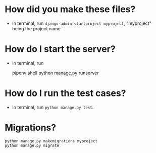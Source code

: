 # How did you make these files?
- In terminal, run `django-admin startproject myproject`, "myproject" being the project name.

# How do I start the server?
- In terminal, run 
    
    pipenv shell
    python manage.py runserver

# How do I run the test cases?
- In terminal, run `python manage.py test`.

# Migrations?

    python manage.py makemigrations myproject
    python manage.py migrate
